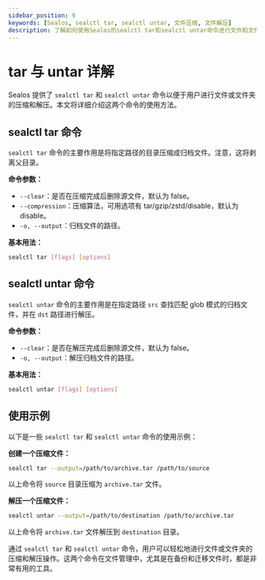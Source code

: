 ```yaml
---
sidebar_position: 9
keywords: [Sealos, sealctl tar, sealctl untar, 文件压缩, 文件解压]
description: 了解如何使用Sealos的sealctl tar和sealctl untar命令进行文件和文件夹的压缩与解压，简化备份和迁移操作。
---
```


# tar 与 untar 详解

Sealos 提供了 `sealctl tar` 和 `sealctl untar` 命令以便于用户进行文件或文件夹的压缩和解压。本文将详细介绍这两个命令的使用方法。

## sealctl tar 命令

`sealctl tar` 命令的主要作用是将指定路径的目录压缩成归档文件。注意，这将剥离父目录。

**命令参数：**

- `--clear`：是否在压缩完成后删除源文件，默认为 false。
- `--compression`：压缩算法，可用选项有 tar/gzip/zstd/disable，默认为 disable。
- `-o, --output`：归档文件的路径。

**基本用法：**

```bash
sealctl tar [flags] [options]
```

## sealctl untar 命令

`sealctl untar` 命令的主要作用是在指定路径 `src` 查找匹配 glob 模式的归档文件，并在 `dst` 路径进行解压。

**命令参数：**

- `--clear`：是否在解压完成后删除源文件，默认为 false。
- `-o, --output`：解压归档文件的路径。

**基本用法：**

```bash
sealctl untar [flags] [options]
```

## 使用示例

以下是一些 `sealctl tar` 和 `sealctl untar` 命令的使用示例：

**创建一个压缩文件：**

```bash
sealctl tar --output=/path/to/archive.tar /path/to/source
```

以上命令将 `source` 目录压缩为 `archive.tar` 文件。

**解压一个压缩文件：**

```bash
sealctl untar --output=/path/to/destination /path/to/archive.tar
```

以上命令将 `archive.tar` 文件解压到 `destination` 目录。

通过 `sealctl tar` 和 `sealctl untar` 命令，用户可以轻松地进行文件或文件夹的压缩和解压操作。这两个命令在文件管理中，尤其是在备份和迁移文件时，都是非常有用的工具。
